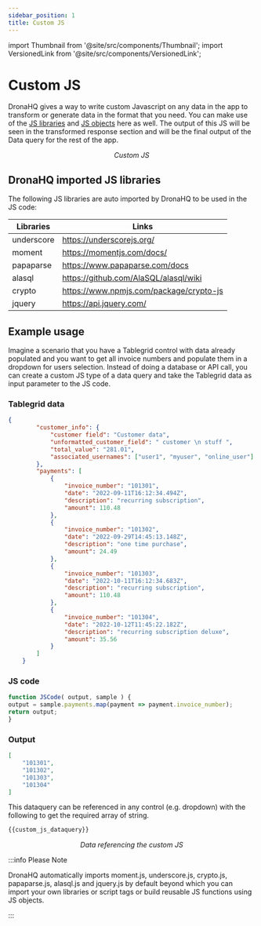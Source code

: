 ```yaml
---
sidebar_position: 1
title: Custom JS
---
```


import Thumbnail from '@site/src/components/Thumbnail';
import VersionedLink from '@site/src/components/VersionedLink';

# Custom JS

DronaHQ gives a way to write custom Javascript on any data in the app to transform or generate data in the format that you need. You can make use of the [JS libraries](/app-scripting-and-code/import-js-libraries) and [JS objects](/app-scripting-and-code/import-js-libraries) here as well. The output of this JS will be seen in the transformed response section and will be the final output of the Data query for the rest of the app. 


<figure>
  <Thumbnail src="/img/data-queries/custom-js.png" alt="Custom JS" width='100%'/>
  <figcaption align = "center"><i>Custom JS</i></figcaption>
</figure>


## DronaHQ imported JS libraries

The following JS libraries are auto imported by DronaHQ to be used in the JS code:

|  Libraries | Links |
|  --- | --- |
| underscore | https://underscorejs.org/|
| moment | https://momentjs.com/docs/ |
| papaparse | https://www.papaparse.com/docs |
| alasql | https://github.com/AlaSQL/alasql/wiki  |
| crypto | https://www.npmjs.com/package/crypto-js |
| jquery | https://api.jquery.com/ |


## Example usage

Imagine a scenario that you have a Tablegrid control with data already populated and you want to get all invoice numbers and populate them in a dropdown for users selection. Instead of doing a database or API call, you can create a custom JS type of a data query and take the Tablegrid data as input parameter to the JS code.

### Tablegrid data
```json
{
        "customer_info": {
            "customer field": "Customer data",
            "unformatted_customer_field": " customer \n stuff ",
            "total_value": "281.01",
            "associated_usernames": ["user1", "myuser", "online_user"]
        },
        "payments": [
            {
                "invoice_number": "101301",
                "date": "2022-09-11T16:12:34.494Z",
                "description": "recurring subscription",
                "amount": 110.48
            },
            {
                "invoice_number": "101302",
                "date": "2022-09-29T14:45:13.148Z",
                "description": "one time purchase",
                "amount": 24.49
            },
            {
                "invoice_number": "101303",
                "date": "2022-10-11T16:12:34.683Z",
                "description": "recurring subscription",
                "amount": 110.48
            },
            {
                "invoice_number": "101304",
                "date": "2022-10-12T11:45:22.182Z",
                "description": "recurring subscription deluxe",
                "amount": 35.56
            }
        ]
    } 
```

### JS code 

```javascript
function JSCode( output, sample ) {
output = sample.payments.map(payment => payment.invoice_number);
return output;
}
```

### Output
```json
[
    "101301",
    "101302",
    "101303",
    "101304"
]
```
This dataquery can be referenced in any control (e.g. dropdown) with the following to get the required array of string.
```javascript
{{custom_js_dataquery}}
```

<figure>
  <Thumbnail src="/img/data-queries/dropdown-invoice.png" alt="Data from custom js" width='100%'/>
  <figcaption align = "center"><i>Data referencing the custom JS</i></figcaption>
</figure>

:::info Please Note

DronaHQ automatically imports moment.js, underscore.js, crypto.js, papaparse.js, alasql.js and jquery.js by default beyond which you can import your own libraries or script tags or build reusable JS functions using JS objects.

:::